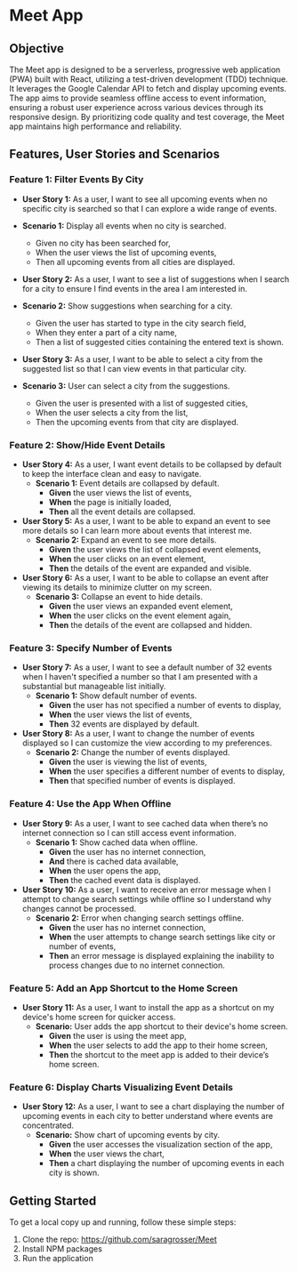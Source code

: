 # Meet App

## Objective

The Meet app is designed to be a serverless, progressive web application (PWA) built with React, utilizing a test-driven development (TDD) technique. It leverages the Google Calendar API to fetch and display upcoming events. The app aims to provide seamless offline access to event information, ensuring a robust user experience across various devices through its responsive design. By prioritizing code quality and test coverage, the Meet app maintains high performance and reliability.

## Features, User Stories and Scenarios

### Feature 1: Filter Events By City

- **User Story 1:** As a user, I want to see all upcoming events when no specific city is searched so that I can explore a wide range of events.
- **Scenario 1:** Display all events when no city is searched.

  - Given no city has been searched for,
  - When the user views the list of upcoming events,
  - Then all upcoming events from all cities are displayed.

- **User Story 2:** As a user, I want to see a list of suggestions when I search for a city to ensure I find events in the area I am interested in.
- **Scenario 2:** Show suggestions when searching for a city.

  - Given the user has started to type in the city search field,
  - When they enter a part of a city name,
  - Then a list of suggested cities containing the entered text is shown.

- **User Story 3:** As a user, I want to be able to select a city from the suggested list so that I can view events in that particular city.
- **Scenario 3:** User can select a city from the suggestions.
  - Given the user is presented with a list of suggested cities,
  - When the user selects a city from the list,
  - Then the upcoming events from that city are displayed.

### Feature 2: Show/Hide Event Details

- **User Story 4:** As a user, I want event details to be collapsed by default to keep the interface clean and easy to navigate.
  - **Scenario 1:** Event details are collapsed by default.
    - **Given** the user views the list of events,
    - **When** the page is initially loaded,
    - **Then** all the event details are collapsed.
- **User Story 5:** As a user, I want to be able to expand an event to see more details so I can learn more about events that interest me.
  - **Scenario 2:** Expand an event to see more details.
    - **Given** the user views the list of collapsed event elements,
    - **When** the user clicks on an event element,
    - **Then** the details of the event are expanded and visible.
- **User Story 6:** As a user, I want to be able to collapse an event after viewing its details to minimize clutter on my screen.
  - **Scenario 3:** Collapse an event to hide details.
    - **Given** the user views an expanded event element,
    - **When** the user clicks on the event element again,
    - **Then** the details of the event are collapsed and hidden.

### Feature 3: Specify Number of Events

- **User Story 7:** As a user, I want to see a default number of 32 events when I haven't specified a number so that I am presented with a substantial but manageable list initially.
  - **Scenario 1:** Show default number of events.
    - **Given** the user has not specified a number of events to display,
    - **When** the user views the list of events,
    - **Then** 32 events are displayed by default.
- **User Story 8:** As a user, I want to change the number of events displayed so I can customize the view according to my preferences.
  - **Scenario 2:** Change the number of events displayed.
    - **Given** the user is viewing the list of events,
    - **When** the user specifies a different number of events to display,
    - **Then** that specified number of events is displayed.

### Feature 4: Use the App When Offline

- **User Story 9:** As a user, I want to see cached data when there’s no internet connection so I can still access event information.
  - **Scenario 1:** Show cached data when offline.
    - **Given** the user has no internet connection,
    - **And** there is cached data available,
    - **When** the user opens the app,
    - **Then** the cached event data is displayed.
- **User Story 10:** As a user, I want to receive an error message when I attempt to change search settings while offline so I understand why changes cannot be processed.
  - **Scenario 2:** Error when changing search settings offline.
    - **Given** the user has no internet connection,
    - **When** the user attempts to change search settings like city or number of events,
    - **Then** an error message is displayed explaining the inability to process changes due to no internet connection.

### Feature 5: Add an App Shortcut to the Home Screen

- **User Story 11:** As a user, I want to install the app as a shortcut on my device's home screen for quicker access.
  - **Scenario:** User adds the app shortcut to their device's home screen.
    - **Given** the user is using the meet app,
    - **When** the user selects to add the app to their home screen,
    - **Then** the shortcut to the meet app is added to their device’s home screen.

### Feature 6: Display Charts Visualizing Event Details

- **User Story 12:** As a user, I want to see a chart displaying the number of upcoming events in each city to better understand where events are concentrated.
  - **Scenario:** Show chart of upcoming events by city.
    - **Given** the user accesses the visualization section of the app,
    - **When** the user views the chart,
    - **Then** a chart displaying the number of upcoming events in each city is shown.

## Getting Started

To get a local copy up and running, follow these simple steps:

1. Clone the repo: https://github.com/saragrosser/Meet
2. Install NPM packages
3. Run the application
